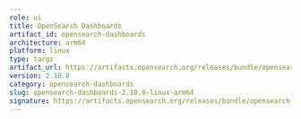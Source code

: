 ```yaml
---
role: ui
title: OpenSearch Dashboards
artifact_id: opensearch-dashboards
architecture: arm64
platform: linux
type: targz
artifact_url: https://artifacts.opensearch.org/releases/bundle/opensearch-dashboards/2.10.0/opensearch-dashboards-2.10.0-linux-arm64.tar.gz
version: 2.10.0
category: opensearch-dashboards
slug: opensearch-dashboards-2.10.0-linux-arm64
signature: https://artifacts.opensearch.org/releases/bundle/opensearch-dashboards/2.10.0/opensearch-dashboards-2.10.0-linux-arm64.tar.gz.sig
---
```


